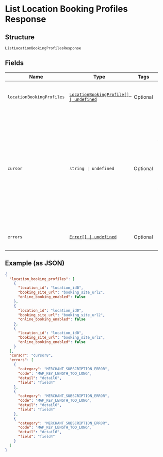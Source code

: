 
# List Location Booking Profiles Response

## Structure

`ListLocationBookingProfilesResponse`

## Fields

| Name | Type | Tags | Description |
|  --- | --- | --- | --- |
| `locationBookingProfiles` | [`LocationBookingProfile[] \| undefined`](../../doc/models/location-booking-profile.md) | Optional | The list of a seller's location booking profiles. |
| `cursor` | `string \| undefined` | Optional | The pagination cursor to be used in the subsequent request to get the next page of the results. Stop retrieving the next page of the results when the cursor is not set. |
| `errors` | [`Error[] \| undefined`](../../doc/models/error.md) | Optional | Errors that occurred during the request. |

## Example (as JSON)

```json
{
  "location_booking_profiles": [
    {
      "location_id": "location_id0",
      "booking_site_url": "booking_site_url2",
      "online_booking_enabled": false
    },
    {
      "location_id": "location_id0",
      "booking_site_url": "booking_site_url2",
      "online_booking_enabled": false
    },
    {
      "location_id": "location_id0",
      "booking_site_url": "booking_site_url2",
      "online_booking_enabled": false
    }
  ],
  "cursor": "cursor8",
  "errors": [
    {
      "category": "MERCHANT_SUBSCRIPTION_ERROR",
      "code": "MAP_KEY_LENGTH_TOO_LONG",
      "detail": "detail6",
      "field": "field4"
    },
    {
      "category": "MERCHANT_SUBSCRIPTION_ERROR",
      "code": "MAP_KEY_LENGTH_TOO_LONG",
      "detail": "detail6",
      "field": "field4"
    },
    {
      "category": "MERCHANT_SUBSCRIPTION_ERROR",
      "code": "MAP_KEY_LENGTH_TOO_LONG",
      "detail": "detail6",
      "field": "field4"
    }
  ]
}
```

